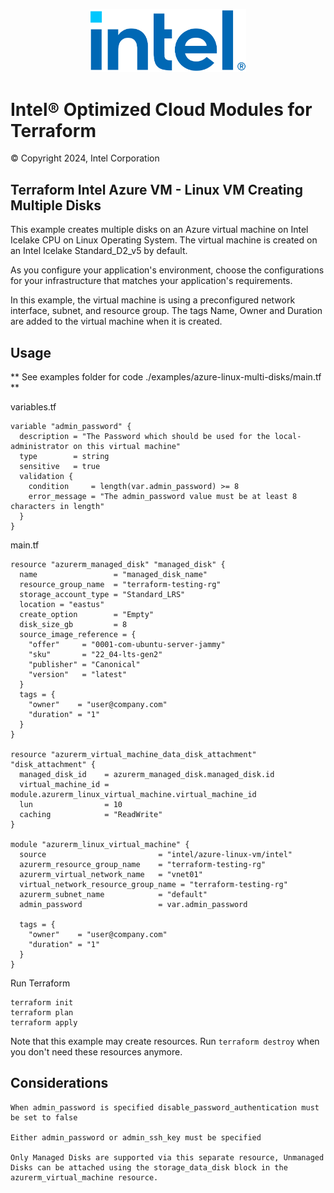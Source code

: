
<p align="center">
   <img src="https://github.com/intel/terraform-intel-azure-linux-vm/blob/main/images/logo-classicblue-800px.png?raw=true" alt="Intel Logo" width="250"/>
</p>

# Intel® Optimized Cloud Modules for Terraform

© Copyright 2024, Intel Corporation

## Terraform Intel Azure VM - Linux VM Creating Multiple Disks

This example creates multiple disks on an Azure virtual machine on Intel Icelake CPU on Linux Operating System. The virtual machine is created on an Intel Icelake Standard_D2_v5 by default.

As you configure your application's environment, choose the configurations for your infrastructure that matches your application's requirements.

In this example, the virtual machine is using a preconfigured network interface, subnet, and resource group. The tags Name, Owner and Duration are added to the virtual machine when it is created.

## Usage

** See examples folder for code ./examples/azure-linux-multi-disks/main.tf **

variables.tf
```hcl
variable "admin_password" {
  description = "The Password which should be used for the local-administrator on this virtual machine"
  type        = string
  sensitive   = true
  validation {
    condition     = length(var.admin_password) >= 8
    error_message = "The admin_password value must be at least 8 characters in length"
  }
}
```

main.tf
```hcl
resource "azurerm_managed_disk" "managed_disk" {
  name                 = "managed_disk_name"
  resource_group_name  = "terraform-testing-rg"
  storage_account_type = "Standard_LRS"
  location = "eastus"
  create_option        = "Empty"
  disk_size_gb         = 8
  source_image_reference = {
    "offer"     = "0001-com-ubuntu-server-jammy"
    "sku"       = "22_04-lts-gen2"
    "publisher" = "Canonical"
    "version"   = "latest"
  }
  tags = {
    "owner"    = "user@company.com"
    "duration" = "1"
  }
}

resource "azurerm_virtual_machine_data_disk_attachment" "disk_attachment" {
  managed_disk_id    = azurerm_managed_disk.managed_disk.id
  virtual_machine_id = module.azurerm_linux_virtual_machine.virtual_machine_id
  lun                = 10
  caching            = "ReadWrite"
}

module "azurerm_linux_virtual_machine" {
  source                         = "intel/azure-linux-vm/intel"
  azurerm_resource_group_name    = "terraform-testing-rg"
  azurerm_virtual_network_name   = "vnet01"
  virtual_network_resource_group_name = "terraform-testing-rg"
  azurerm_subnet_name            = "default"
  admin_password                 = var.admin_password

  tags = {
    "owner"    = "user@company.com"
    "duration" = "1"
  }
}

```

Run Terraform

```hcl
terraform init  
terraform plan
terraform apply

```

Note that this example may create resources. Run `terraform destroy` when you don't need these resources anymore.

## Considerations  

```hcl
When admin_password is specified disable_password_authentication must be set to false

Either admin_password or admin_ssh_key must be specified

Only Managed Disks are supported via this separate resource, Unmanaged Disks can be attached using the storage_data_disk block in the azurerm_virtual_machine resource.

```